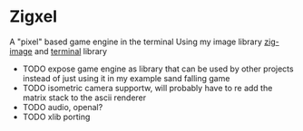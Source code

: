 # Zigxel
A "pixel" based game engine in the terminal
Using my image library [zig-image](https://github.com/tcherney/zig-image) and [terminal](https://github.com/tcherney/terminal) library
- TODO expose game engine as library that can be used by other projects instead of just using it in my example sand falling game
- TODO isometric camera supportw, will probably have to re add the matrix stack to the ascii renderer
- TODO audio, openal?
- TODO xlib porting